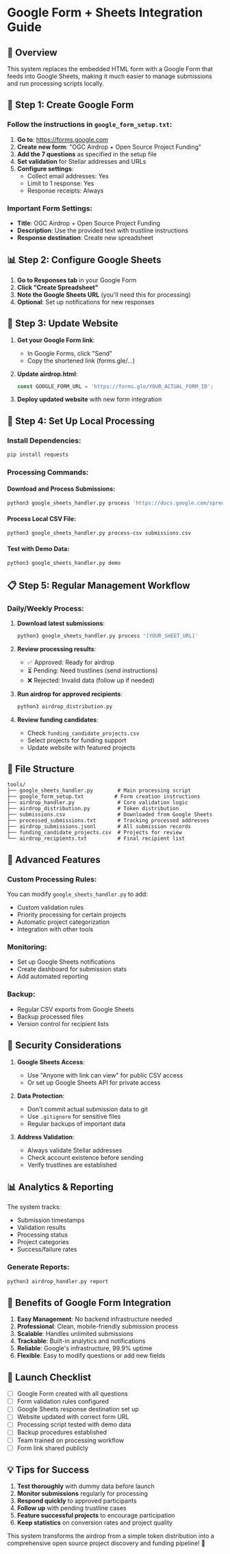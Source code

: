# Google Form + Sheets Integration Guide

## 🎯 Overview

This system replaces the embedded HTML form with a Google Form that feeds into Google Sheets, making it much easier to manage submissions and run processing scripts locally.

## 📝 Step 1: Create Google Form

### Follow the instructions in `google_form_setup.txt`:

1. **Go to**: https://forms.google.com
2. **Create new form**: "OGC Airdrop + Open Source Project Funding"
3. **Add the 7 questions** as specified in the setup file
4. **Set validation** for Stellar addresses and URLs
5. **Configure settings**:
   - Collect email addresses: Yes
   - Limit to 1 response: Yes
   - Response receipts: Always

### Important Form Settings:
- **Title**: OGC Airdrop + Open Source Project Funding
- **Description**: Use the provided text with trustline instructions
- **Response destination**: Create new spreadsheet

## 📊 Step 2: Configure Google Sheets

1. **Go to Responses tab** in your Google Form
2. **Click "Create Spreadsheet"**
3. **Note the Google Sheets URL** (you'll need this for processing)
4. **Optional**: Set up notifications for new responses

## 🔗 Step 3: Update Website

1. **Get your Google Form link**:
   - In Google Forms, click "Send"
   - Copy the shortened link (forms.gle/...)

2. **Update airdrop.html**:
   ```javascript
   const GOOGLE_FORM_URL = 'https://forms.gle/YOUR_ACTUAL_FORM_ID';
   ```

3. **Deploy updated website** with new form integration

## 🤖 Step 4: Set Up Local Processing

### Install Dependencies:
```bash
pip install requests
```

### Processing Commands:

#### Download and Process Submissions:
```bash
python3 google_sheets_handler.py process 'https://docs.google.com/spreadsheets/d/YOUR_SHEET_ID/edit'
```

#### Process Local CSV File:
```bash
python3 google_sheets_handler.py process-csv submissions.csv
```

#### Test with Demo Data:
```bash
python3 google_sheets_handler.py demo
```

## 📋 Step 5: Regular Management Workflow

### Daily/Weekly Process:
1. **Download latest submissions**:
   ```bash
   python3 google_sheets_handler.py process '[YOUR_SHEET_URL]'
   ```

2. **Review processing results**:
   - ✅ Approved: Ready for airdrop
   - ⏳ Pending: Need trustlines (send instructions)
   - ❌ Rejected: Invalid data (follow up if needed)

3. **Run airdrop for approved recipients**:
   ```bash
   python3 airdrop_distribution.py
   ```

4. **Review funding candidates**:
   - Check `funding_candidate_projects.csv`
   - Select projects for funding support
   - Update website with featured projects

## 📁 File Structure

```
tools/
├── google_sheets_handler.py        # Main processing script
├── google_form_setup.txt          # Form creation instructions
├── airdrop_handler.py              # Core validation logic
├── airdrop_distribution.py         # Token distribution
├── submissions.csv                 # Downloaded from Google Sheets
├── processed_submissions.txt       # Tracking processed addresses
├── airdrop_submissions.jsonl       # All submission records
├── funding_candidate_projects.csv  # Projects for review
└── airdrop_recipients.txt          # Final recipient list
```

## 🔧 Advanced Features

### Custom Processing Rules:
You can modify `google_sheets_handler.py` to add:
- Custom validation rules
- Priority processing for certain projects
- Automatic project categorization
- Integration with other tools

### Monitoring:
- Set up Google Sheets notifications
- Create dashboard for submission stats
- Add automated reporting

### Backup:
- Regular CSV exports from Google Sheets
- Backup processed files
- Version control for recipient lists

## 🚨 Security Considerations

1. **Google Sheets Access**:
   - Use "Anyone with link can view" for public CSV access
   - Or set up Google Sheets API for private access

2. **Data Protection**:
   - Don't commit actual submission data to git
   - Use `.gitignore` for sensitive files
   - Regular backups of important data

3. **Address Validation**:
   - Always validate Stellar addresses
   - Check account existence before sending
   - Verify trustlines are established

## 📊 Analytics & Reporting

The system tracks:
- Submission timestamps
- Validation results
- Processing status
- Project categories
- Success/failure rates

### Generate Reports:
```bash
python3 airdrop_handler.py report
```

## 🎯 Benefits of Google Form Integration

1. **Easy Management**: No backend infrastructure needed
2. **Professional**: Clean, mobile-friendly submission process
3. **Scalable**: Handles unlimited submissions
4. **Trackable**: Built-in analytics and notifications
5. **Reliable**: Google's infrastructure, 99.9% uptime
6. **Flexible**: Easy to modify questions or add new fields

## 🚀 Launch Checklist

- [ ] Google Form created with all questions
- [ ] Form validation rules configured
- [ ] Google Sheets response destination set up  
- [ ] Website updated with correct form URL
- [ ] Processing script tested with demo data
- [ ] Backup procedures established
- [ ] Team trained on processing workflow
- [ ] Form link shared publicly

## 💡 Tips for Success

1. **Test thoroughly** with dummy data before launch
2. **Monitor submissions** regularly for processing
3. **Respond quickly** to approved participants
4. **Follow up** with pending trustline cases
5. **Feature successful projects** to encourage participation
6. **Keep statistics** on conversion rates and project quality

This system transforms the airdrop from a simple token distribution into a comprehensive open source project discovery and funding pipeline! 🌟